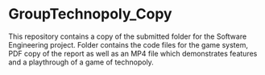 # GroupTechnopoly_Copy

This repository contains a copy of the submitted folder for the Software Engineering project.
Folder contains the code files for the game system, PDF copy of the report as well as an MP4 file which 
demonstrates features and a playthrough of a game of technopoly.
